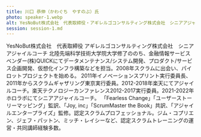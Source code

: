 ```yaml
---
title: 川口 恭伸（かわぐち　やすのぶ）氏
photo: speaker-1.webp
alt: YesNoBut株式会社　代表取締役・アギレルゴコンサルティング株式会社　シニアアジャイルコーチ　川口 恭伸氏
session: session-1.md
---
```

YesNoBut株式会社　代表取締役
アギレルゴコンサルティング株式会社　シニアアジャイルコーチ
北陸先端科学技術大学院大学修了ののち、金融情報サービスベンダー(株)QUICKにてデータメンテナンス/システム開発、プロダクト/サービス企画開発、仮想化インフラ構築などを担当。2008年スクラムに出会い、パイロットプロジェクトを始める。
2011年イノベーションスプリント実行委員長、2011年からスクラムギャザリング東京実行委員。2012-2018年楽天にてアジャイルコーチ。楽天テクノロジーカンファレンス2012-2017実行委員。2021-2022年ホロラボにてシニアアジャイルコーチ。
「Fearless Change」「ユーザーストーリーマッピング」監訳、「Joy, inc」「ScrumMaster the Book」共訳、「アジャイルエンタープライズ」監修。認定スクラムプロフェッショナル。ジム・コプリエン、ジェフ・パットン、ミッチ・レイシーなど、認定スクラムトレーニングの運営・共同講師経験多数。
